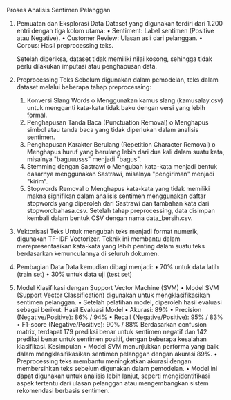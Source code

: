 
Proses Analisis Sentimen Pelanggan
1. Pemuatan dan Eksplorasi Data
    Dataset yang digunakan terdiri dari 1.200 entri dengan tiga kolom utama:
      •	Sentiment: Label sentimen (Positive atau Negative).
      •	Customer Review: Ulasan asli dari pelanggan.
      •	Corpus: Hasil preprocessing teks.

     Setelah diperiksa, dataset tidak memiliki nilai kosong, sehingga tidak perlu dilakukan imputasi atau penghapusan data.

3. Preprocessing Teks
    Sebelum digunakan dalam pemodelan, teks dalam dataset melalui beberapa tahap preprocessing:
      1.	Konversi Slang Words
          o	Menggunakan kamus slang (kamusalay.csv) untuk mengganti kata-kata tidak baku dengan versi yang lebih formal.
      2.	Penghapusan Tanda Baca (Punctuation Removal)
          o	Menghapus simbol atau tanda baca yang tidak diperlukan dalam analisis sentimen.
      3.	Penghapusan Karakter Berulang (Repetition Character Removal)
          o	Menghapus huruf yang berulang lebih dari dua kali dalam suatu kata, misalnya "baguuusss" menjadi "bagus".
      4.	Stemming dengan Sastrawi
          o	Mengubah kata-kata menjadi bentuk dasarnya menggunakan Sastrawi, misalnya "pengiriman" menjadi "kirim".
      5.	Stopwords Removal
          o	Menghapus kata-kata yang tidak memiliki makna signifikan dalam analisis sentimen menggunakan daftar stopwords yang diperoleh dari Sastrawi dan tambahan kata dari stopwordbahasa.csv.
    Setelah tahap preprocessing, data disimpan kembali dalam bentuk CSV dengan nama data_bersih.csv.

4. Vektorisasi Teks
Untuk mengubah teks menjadi format numerik, digunakan TF-IDF Vectorizer. Teknik ini membantu dalam merepresentasikan kata-kata yang lebih penting dalam suatu teks berdasarkan kemunculannya di seluruh dokumen.

5. Pembagian Data
   Data kemudian dibagi menjadi:
    •	70% untuk data latih (train set)
    •	30% untuk data uji (test set)

6. Model Klasifikasi dengan Support Vector Machine (SVM)
    •	Model SVM (Support Vector Classification) digunakan untuk mengklasifikasikan sentimen pelanggan.
    •	Setelah pelatihan model, diperoleh hasil evaluasi sebagai berikut:
Hasil Evaluasi Model
    •	Akurasi: 89%
    •	Precision (Negative/Positive): 86% / 94%
    •	Recall (Negative/Positive): 95% / 83%
    •	F1-score (Negative/Positive): 90% / 88%
Berdasarkan confusion matrix, terdapat 179 prediksi benar untuk sentimen negatif dan 142 prediksi benar untuk sentimen positif, dengan beberapa kesalahan klasifikasi.
Kesimpulan
    •	Model SVM menunjukkan performa yang baik dalam mengklasifikasikan sentimen pelanggan dengan akurasi 89%.
    •	Preprocessing teks membantu meningkatkan akurasi dengan membersihkan teks sebelum digunakan dalam pemodelan.
    •	Model ini dapat digunakan untuk analisis lebih lanjut, seperti mengidentifikasi aspek tertentu dari ulasan pelanggan atau mengembangkan sistem rekomendasi berbasis sentimen.

